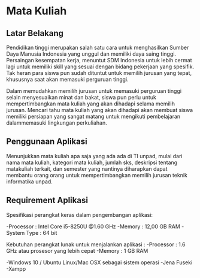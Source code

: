 # Mata Kuliah
## Latar Belakang
Pendidikan tinggi merupakan salah satu cara untuk menghasilkan Sumber Daya Manusia Indonesia yang unggul dan memiliki daya saing tinggi. Persaingan kesempatan kerja, menuntut SDM Indonesia untuk lebih cermat lagi untuk memiliki skill yang sesuai dengan bidang pekerjaan yang spesifik. Tak heran para siswa pun sudah dituntut untuk memilih jurusan yang
tepat, khususnya saat akan memasuki perguruan tinggi.

Dalam memudahkan memilih jurusan untuk memasuki perguruan tinggi selain menyesuaikan minat dan bakat, siswa pun perlu untuk mempertimbangkan mata kuliah yang akan dihadapi selama memilih jurusan. Mencari tahu mata kuliah yang akan dihadapi akan
membuat siswa memiliki persiapan yang sangat matang untuk mengikuti pembelajaran dalammemasuki lingkungan perkuliahan.


## Penggunaan Aplikasi
Menunjukkan mata kuliah apa saja yang ada ada di TI unpad, mulai dari nama mata kuliah, kategori mata kuliah, jumlah sks,
deskripsi tentang matakuliah terkait, dan semester yang nantinya diharapkan dapat membantu orang orang untuk mempertimbangkan memilih jurusan teknik informatika unpad.

## Requirement Aplikasi
Spesifikasi perangkat keras dalam pengembangan aplikasi:

-Processor : Intel Core i5-8250U @1.60 GHz 
-Memory : 12,00 GB RAM
-System Type : 64 bit

Kebutuhan perangkat lunak untuk menjalankan aplikasi :
-Processor : 1.6 GHz atau prosesor yang lebih cepat
-Memory : 1 GB RAM

-Windows 10 / Ubuntu Linux/Mac OSX sebagai sistem operasi
-Jena Fuseki
-Xampp
